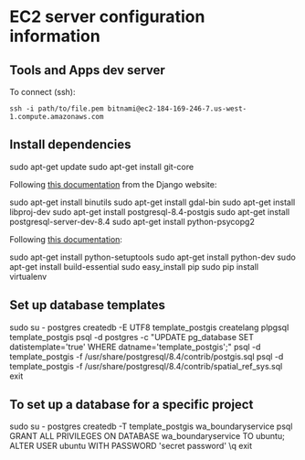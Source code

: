 # EC2 server configuration information

## Tools and Apps dev server

To connect (ssh):

```
ssh -i path/to/file.pem bitnami@ec2-184-169-246-7.us-west-1.compute.amazonaws.com
```

## Install dependencies

sudo apt-get update
sudo apt-get install git-core

Following [this documentation](https://docs.djangoproject.com/en/dev/ref/contrib/gis/install/#ubuntudebian) from the Django website:

sudo apt-get install binutils
sudo apt-get install gdal-bin
sudo apt-get install libproj-dev
sudo apt-get install postgresql-8.4-postgis
sudo apt-get install postgresql-server-dev-8.4
sudo apt-get install python-psycopg2

Following [this documentation](http://www.saltycrane.com/blog/2010/02/how-install-pip-ubuntu/):

sudo apt-get install python-setuptools
sudo apt-get install python-dev
sudo apt-get install build-essential
sudo easy_install pip
sudo pip install virtualenv

## Set up database templates

sudo su - postgres
createdb -E UTF8 template_postgis
createlang plpgsql template_postgis
psql -d postgres -c "UPDATE pg_database SET datistemplate='true' WHERE datname='template_postgis';"
psql -d template_postgis -f /usr/share/postgresql/8.4/contrib/postgis.sql
psql -d template_postgis -f /usr/share/postgresql/8.4/contrib/spatial_ref_sys.sql
exit

## To set up a database for a specific project

sudo su - postgres
createdb -T template_postgis wa_boundaryservice
psql
GRANT ALL PRIVILEGES ON DATABASE wa_boundaryservice TO ubuntu;
ALTER USER ubuntu WITH PASSWORD 'secret password'
\q
exit


